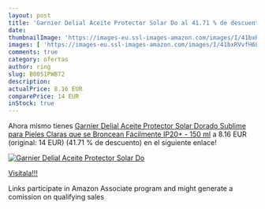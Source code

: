 ```yaml
---
layout: post
title: 'Garnier Delial Aceite Protector Solar Do al 41.71 % de descuento'
date: 
thumbnailImage: 'https://images-eu.ssl-images-amazon.com/images/I/41bxRVvfH6L._SL200_.jpg'
images: [ 'https://images-eu.ssl-images-amazon.com/images/I/41bxRVvfH6L._SL200_.jpg' ]
comments: true
category: ofertas
author: ring
slug: B0051PWBT2
description:
actualPrice: 8.16 EUR
comparePrice: 14 EUR
inStock: true
---
```


Ahora mismo tienes [Garnier Delial Aceite Protector Solar Dorado Sublime para Pieles Claras que se Broncean Fácilmente IP20+ - 150 ml](https://www.amazon.es/dp/B0051PWBT2/?tag=tolees-21) a 8.16 EUR (original: 14 EUR) (41.71 %  de descuento) en el siguiente enlace!

[![Garnier Delial Aceite Protector Solar Do](https://images-eu.ssl-images-amazon.com/images/I/41bxRVvfH6L._SL200_.jpg)](https://www.amazon.es/dp/B0051PWBT2/?tag=tolees-21)

[Visítala!!!](https://www.amazon.es/dp/B0051PWBT2/?tag=tolees-21)

Links participate in Amazon Associate program and might generate a comission on qualifying sales
